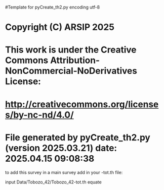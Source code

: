 #Template for pyCreate_th2.py
encoding utf-8

# Copyright (C) ARSIP 2025
# This work is under the Creative Commons Attribution-NonCommercial-NoDerivatives License:
# <http://creativecommons.org/licenses/by-nc-nd/4.0/>


# File generated by pyCreate_th2.py (version 2025.03.21) date: 2025.04.15 09:08:38

to add this survey in a main survey add in your -tot.th file: 

input Data/Tobozo_42/Tobozo_42-tot.th
equate

